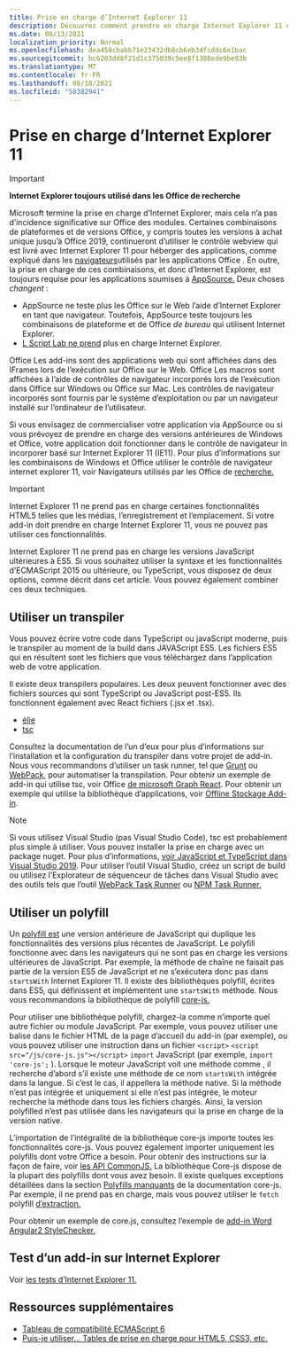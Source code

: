```yaml
---
title: Prise en charge d’Internet Explorer 11
description: Découvrez comment prendre en charge Internet Explorer 11 et ES5 Javascript dans votre add-in.
ms.date: 08/13/2021
localization_priority: Normal
ms.openlocfilehash: dea458cbabb71e23432db8cb6eb3dfcddc6e1bac
ms.sourcegitcommit: bc6203dd8f21d1c375039c5ee8f1388ede9be93b
ms.translationtype: MT
ms.contentlocale: fr-FR
ms.lasthandoff: 08/18/2021
ms.locfileid: "58382941"
---
```

# <a name="support-internet-explorer-11"></a>Prise en charge d’Internet Explorer 11

> [!IMPORTANT]
> **Internet Explorer toujours utilisé dans les Office de recherche**
>
> Microsoft termine la prise en charge d’Internet Explorer, mais cela n’a pas d’incidence significative sur Office des modules. Certaines combinaisons de plateformes et de versions Office, y compris toutes les versions à achat unique jusqu’à Office 2019, continueront d’utiliser le contrôle webview qui est livré avec Internet Explorer 11 pour héberger des applications, comme expliqué dans les [navigateurs](../concepts/browsers-used-by-office-web-add-ins.md)utilisés par les applications Office . En outre, la prise en charge de ces combinaisons, et donc d’Internet Explorer, est toujours requise pour les applications soumises à [AppSource.](/office/dev/store/submit-to-appsource-via-partner-center) Deux choses *changent* :
>
> - AppSource ne teste plus les Office sur le Web l’aide d’Internet Explorer en tant que navigateur. Toutefois, AppSource teste toujours les combinaisons de plateforme et de Office *de bureau* qui utilisent Internet Explorer.
> - [L Script Lab ne prend](../overview/explore-with-script-lab.md) plus en charge Internet Explorer.

Office Les add-ins sont des applications web qui sont affichées dans des IFrames lors de l’exécution sur Office sur le Web. Office Les macros sont affichées à l’aide de contrôles de navigateur incorporés lors de l’exécution dans Office sur Windows ou Office sur Mac. Les contrôles de navigateur incorporés sont fournis par le système d’exploitation ou par un navigateur installé sur l’ordinateur de l’utilisateur.

Si vous envisagez de commercialiser votre application via AppSource ou si vous prévoyez de prendre en charge des versions antérieures de Windows et Office, votre application doit fonctionner dans le contrôle de navigateur in incorporer basé sur Internet Explorer 11 (IE11). Pour plus d’informations sur les combinaisons de Windows et Office utiliser le contrôle de navigateur internet explorer 11, voir Navigateurs utilisés par les Office de [recherche.](../concepts/browsers-used-by-office-web-add-ins.md)

> [!IMPORTANT]
> Internet Explorer 11 ne prend pas en charge certaines fonctionnalités HTML5 telles que les médias, l’enregistrement et l’emplacement. Si votre add-in doit prendre en charge Internet Explorer 11, vous ne pouvez pas utiliser ces fonctionnalités.

Internet Explorer 11 ne prend pas en charge les versions JavaScript ultérieures à ES5. Si vous souhaitez utiliser la syntaxe et les fonctionnalités d’ECMAScript 2015 ou ultérieure, ou TypeScript, vous disposez de deux options, comme décrit dans cet article. Vous pouvez également combiner ces deux techniques.

## <a name="use-a-transpiler"></a>Utiliser un transpiler

Vous pouvez écrire votre code dans TypeScript ou javaScript moderne, puis le transpiler au moment de la build dans JAVAScript ES5. Les fichiers ES5 qui en résultent sont les fichiers que vous téléchargez dans l’application web de votre application.

Il existe deux transpilers populaires. Les deux peuvent fonctionner avec des fichiers sources qui sont TypeScript ou JavaScript post-ES5. Ils fonctionnent également avec React fichiers (.jsx et .tsx).

- [élie](https://babeljs.io/)
- [tsc](https://www.typescriptlang.org/index.html)

Consultez la documentation de l’un d’eux pour plus d’informations sur l’installation et la configuration du transpiler dans votre projet de add-in. Nous vous recommandons d’utiliser un task runner, tel que [Grunt](https://gruntjs.com/) ou [WebPack,](https://webpack.js.org/) pour automatiser la transpilation. Pour obtenir un exemple de add-in qui utilise tsc, voir Office [de microsoft Graph React](https://github.com/OfficeDev/PnP-OfficeAddins/tree/3ce0e1b74152dbbe8306a091696bc4455c04c0a1/Samples/auth/Office-Add-in-Microsoft-Graph-React). Pour obtenir un exemple qui utilise la bibliothèque d’applications, voir [Offline Stockage Add-in](https://github.com/OfficeDev/PnP-OfficeAddins/tree/3ce0e1b74152dbbe8306a091696bc4455c04c0a1/Samples/Excel.OfflineStorageAddin).

> [!NOTE]
> Si vous utilisez Visual Studio (pas Visual Studio Code), tsc est probablement plus simple à utiliser. Vous pouvez installer la prise en charge avec un package nuget. Pour plus d’informations, [voir JavaScript et TypeScript dans Visual Studio 2019](/visualstudio/javascript/javascript-in-vs-2019). Pour utiliser l’outil Visual Studio, créez un script de build ou utilisez l’Explorateur de séquenceur de tâches dans Visual Studio avec des outils tels que l’outil [WebPack Task Runner](https://marketplace.visualstudio.com/items?itemName=MadsKristensen.WebPackTaskRunner) ou [NPM Task Runner.](https://marketplace.visualstudio.com/items?itemName=MadsKristensen.NPMTaskRunner)

## <a name="use-a-polyfill"></a>Utiliser un polyfill

Un [polyfill est](https://en.wikipedia.org/wiki/Polyfill_(programming)) une version antérieure de JavaScript qui duplique les fonctionnalités des versions plus récentes de JavaScript. Le polyfill fonctionne avec dans les navigateurs qui ne sont pas en charge les versions ultérieures de JavaScript. Par exemple, la méthode de chaîne ne faisait pas partie de la version ES5 de JavaScript et ne s’exécutera donc pas dans `startsWith` Internet Explorer 11. Il existe des bibliothèques polyfill, écrites dans ES5, qui définissent et implémentent une `startsWith` méthode. Nous vous recommandons la bibliothèque de polyfill [core-js.](https://github.com/zloirock/core-js)

Pour utiliser une bibliothèque polyfill, chargez-la comme n’importe quel autre fichier ou module JavaScript. Par exemple, vous pouvez utiliser une balise dans le fichier HTML de la page d’accueil du add-in (par exemple), ou vous pouvez utiliser une instruction dans un fichier `<script>` `<script src="/js/core-js.js"></script>` `import` JavaScript (par exemple, `import 'core-js';` ). Lorsque le moteur JavaScript voit une méthode comme , il recherche d’abord s’il existe une méthode de ce nom `startsWith` intégrée dans la langue. Si c’est le cas, il appellera la méthode native. Si la méthode n’est pas intégrée et uniquement si elle n’est pas intégrée, le moteur recherche la méthode dans tous les fichiers chargés. Ainsi, la version polyfilled n’est pas utilisée dans les navigateurs qui la prise en charge de la version native.

L’importation de l’intégralité de la bibliothèque core-js importe toutes les fonctionnalités core-js. Vous pouvez également importer uniquement les polyfills dont votre Office a besoin. Pour obtenir des instructions sur la façon de faire, voir [les API CommonJS.](https://github.com/zloirock/core-js#commonjs-api) La bibliothèque Core-js dispose de la plupart des polyfills dont vous avez besoin. Il existe quelques exceptions détaillées dans la section [Polyfills manquants](https://github.com/zloirock/core-js#missing-polyfills) de la documentation core-js. Par exemple, il ne prend pas en charge, mais vous pouvez utiliser le `fetch` polyfill [d’extraction.](https://github.com/github/fetch)

Pour obtenir un exemple de core.js, consultez l’exemple de [add-in Word Angular2 StyleChecker.](https://github.com/OfficeDev/Word-Add-in-Angular2-StyleChecker)

## <a name="testing-an-add-in-on-internet-explorer"></a>Test d’un add-in sur Internet Explorer

Voir [les tests d’Internet Explorer 11.](../testing/ie-11-testing.md)

## <a name="additional-resources"></a>Ressources supplémentaires

- [Tableau de compatibilité ECMAScript 6](https://kangax.github.io/compat-table/es6/)
- [Puis-je utiliser... Tables de prise en charge pour HTML5, CSS3, etc.](https://caniuse.com/)

